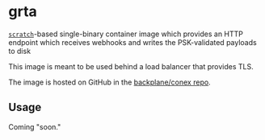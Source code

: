 # grta

[`scratch`](https://hub.docker.com/_/scratch/)-based single-binary container image which provides an HTTP endpoint which receives webhooks and writes the PSK-validated payloads to disk

This image is meant to be used behind a load balancer that provides TLS.

The image is hosted on GitHub in the [backplane/conex repo](https://github.com/backplane/conex/tree/main/grta).

## Usage

Coming "soon."
